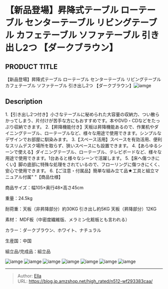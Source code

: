 # 【新品登場】昇降式テーブル ローテーブル センターテーブル リビングテーブル カフェテーブル ソファテーブル 引き出し2つ 【ダークブラウン】


## PRODUCT TITLE 

【新品登場】昇降式テーブル ローテーブル センターテーブル リビングテーブル カフェテーブル ソファテーブル 引き出し2つ 【ダークブラウン】![iamge](https://b2bfiles1.gigab2b.cn/image/wkseller/301/20220721_0975e7ed92ac6204d8420ac6f7c0b02f.jpg)

## Description

1.【引き出し2つ付き】小さなテーブルに秘められた大容量の収納力、つい散らかってしまう、片付けが苦手な方にもおすすめです。本やDVD・CDなどをたっぷり収納できます。
2.【昇降機能付き】天板は昇降機能あるので、作業机やダイニングテーブル、ローテーブルなど、様々な用途で使用できます。シンプルなデザインでお部屋に馴染みます。
3.【スペース活用】スペースを有効活用、便利なスリムデスク場所を取らず、狭いスペースにも設置できます。
4.【あらゆるシーンで使える】ダイニングテーブル、ローテーブル、テレビボードなど、様々な用途で使用できます。1台あると様々なシーンで活躍します。
5.【床へ傷つきにくい】脚の底部に特殊な処理をされているので、フローリングに傷つきにくく、安心で使用できます。
6.【ご注意・付属品】簡単な組み立て品★工具と組立マニュアル付属&#34;
&#34;【商品仕様】

商品サイズ：幅105×奥行48×高さ45cm

重量：24.5kg    

耐荷重：天板（非昇降部分）約30KG 引き出し約5KG 天板（昇降部分）12KG

素材： MDF板（中密度繊維版、メラミン化粧板とも言われる）

カラー：ダークブラウン、ホワイト、ナチュラル

生産国：中国

組立品/完成品：組立品



![iamge](https://b2bfiles1.gigab2b.cn/image/wkseller/301/20220721_1a1e974ce70192c13b14464072d4aac6.jpg)
![iamge](https://b2bfiles1.gigab2b.cn/image/wkseller/301/20220721_8fdd1e869025b8e9e411cca484122f49.jpg)
![iamge](https://b2bfiles1.gigab2b.cn/image/wkseller/301/20220721_572d31b4bd13567ad8519e18e2a21873.jpg)
![iamge](https://b2bfiles1.gigab2b.cn/image/wkseller/301/20220721_4174f310f2f759aecef164524523664a.jpg)
![iamge](https://b2bfiles1.gigab2b.cn/image/wkseller/301/20220721_78a6cb46ce864f33fc50c09547099883.jpg)
![iamge](https://b2bfiles1.gigab2b.cn/image/wkseller/301/20220721_0bfd8751d3f62952075b2d28d6963ff1.jpg)
![iamge](https://b2bfiles1.gigab2b.cn/image/wkseller/301/20220913_e839a45306a933805d2882adc39f8b71.jpg)


---

> Author: [Ella](https://blog.jp.amzshop.net/)  
> URL: https://blog.jp.amzshop.net/high_rated/n512-wf293383caa/  

